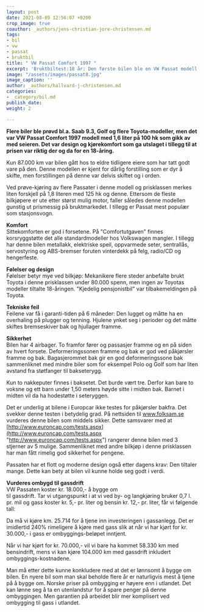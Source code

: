 ```yaml
---
layout: post
date: 2021-08-09 12:56:07 +0200
crop_image: true
coauthor: _authors/jens-christian-jore-christensen.md
tags:
- bil
- vw
- passat
- bruktbil
title: " VW Passat Comfort 1997 "
excerpt: 'Bruktbiltest:18 år: Den første bilen ble en VW Passat modell 1997'
image: "/assets/images/passat8.jpg"
image_caption: ''
author: _authors/hallvard-j-christensen.md
categories:
- _category/bil.md
publish_date: 
weight: 2

---
```

**Flere biler ble prøvd bl.a. Saab 9.3, Golf og flere Toyota-modeller, men det var VW Passat Comfort 1997 modell med 1,6 liter på 100 hk som gikk av med seieren. Det var design og kjørekomfort som ga utslaget i tillegg til at prisen var riktig der og da for en 18-åring.**

Kun 87.000 km var bilen gått hos to eldre tidligere eiere som har tatt godt vare på den. Denne modellen er kjent for dårlig forstilling som er dyr å skifte, men forstillingen på denne var delvis skiftet og i orden.

Ved prøve-kjøring av flere Passater i denne modell og prisklassen merkes liten forskjell på 1,8 literen med 125 hk og denne. Ettersom de fleste bilkjøpere er ute etter størst mulig motor, faller således denne modellen gunstig ut prismessig på bruktmarkedet. I tillegg er Passat mest populær som stasjonsvogn.

**Komfort**  
Sittekomforten er god i forsetene. På "Comfortutgaven" finnes korsryggstøtte det alle standardmodeller hos Volkswagen mangler. I tillegg har denne bilen metallakk, elektriske speil, oppvarmede seter, sentrallås, servostyring og ABS-bremser foruten vinterdekk på felg, radio/CD og hengerfeste.

**Følelser og design**  
Følelser betyr mye ved bilkjøp: Mekanikere flere steder anbefalte brukt Toyota i denne prisklassen under 80.000 spenn, men ingen av Toyotas modeller tiltalte 18-åringen. "Kjedelig pensjonistbil" var tilbakemeldingen på Toyota.

**Tekniske feil**  
Feilene var få i garanti-tiden på 6 måneder: Den lugget og måtte ha en overhaling på plugger og tenning. Hjulene ynket seg i perioder og det måtte skiftes bremseskiver bak og hjullager framme.

**Sikkerhet**  
Bilen har 4 airbager. To framfor fører og passasjer framme og en på siden av hvert forsete. Deformeringssonen framme og bak er god ved påkjørsler framme og bak. Bagasjerommet bak gir en god deformeringssone bak sammenliknet med mindre biler som for eksempel Polo og Golf som har liten avstand fra støtfanger til bakseterygg.

Kun to nakkeputer finnes i baksetet. Det burde vært tre. Derfor kan bare to voksne og ett barn under 1,50 meters høyde sitte i midten bak. Barnet i midten vil da ha hodestøtte i seteryggen.

Det er underlig at bilene i Europcar ikke testes for påkjørsler bakfra. Det svekker denne testen i betydelig grad. På nettsiden til www.folksam.se vurderes denne bilen som middels sikker. Dette samsvarer med at [http://www.euroncap.com/tests.aspx](http://www.euroncap.com/tests.aspx "http://www.euroncap.com/tests.aspx") rangerer denne bilen med 3 stjerner av 5 mulige. Sammenliknet med andre bilkjøp i denne prisklassen har man fått rimelig god sikkerhet for pengene.

Passaten har et flott og moderne design også etter dagens krav: Den tiltaler mange. Dette kan bety at bilen vil kunne holde seg godt i verdi.

**Vurderes ombygd til gassdrift**  
VW Passaten koster kr. 18.000,- å bygge om  
til gassdrift. Tar vi utgangspunkt i at vi ved by- og langkjøring bruker 0,7 l. pr. mil og gass koster kr. 5,- pr. liter og bensin kr. 12,- pr. liter, får vi følgende tall:

Da må vi kjøre km. 25.714 for å tjene inn investeringen i gassanlegg. Det er imidlertid 240% rimeligere å kjøre med gass slik at når vi har kjørt for kr. 30.000,- i gass er ombyggings-beløpet inntjent.

Når vi har kjørt for kr. 70.000,- vil vi bare ha kommet 58.330 km med bensindrift, mens vi kan kjøre 104.000 km med gassdrift inkludert ombyggings-kostnadene.

Man må etter dette kunne konkludere med at det er lønnsomt å bygge om bilen. En nyere bil som man skal beholde flere år er naturligvis mest å tjene på å bygge om. Norske priser på ombygging er høyere enn i utlandet. Det kan lønne seg å ta en utenlandstur for å spare penger på denne ombyggingen. Men garantien på arbeidet blir mer komplisert ved ombygging til gass i utlandet.